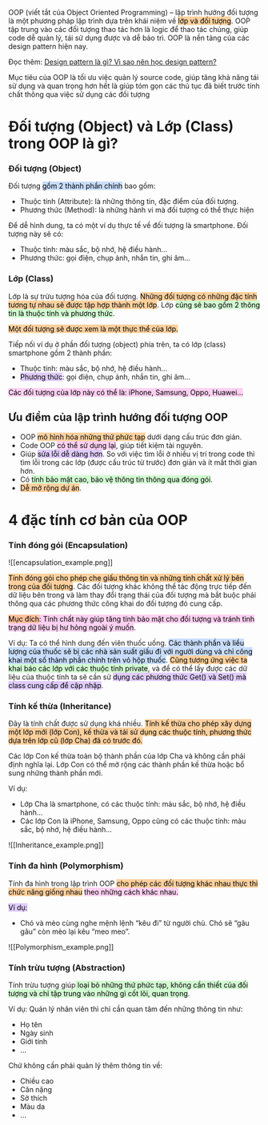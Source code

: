 

OOP (viết tắt của Object Oriented Programming) – lập trình hướng đối tượng là một phương pháp lập trình dựa trên khái niệm về <mark style="background: #FFB86CA6;">lớp và đối tượng</mark>. OOP tập trung vào các đối tượng thao tác hơn là logic để thao tác chúng, giúp code dễ quản lý, tái sử dụng được và dễ bảo trì. OOP là nền tảng của các design pattern hiện nay.

Đọc thêm: [Design pattern là gì? Vì sao nên học design pattern?](https://itviec.com/blog/design-pattern/)

Mục tiêu của OOP là tối ưu việc quản lý source code, giúp tăng khả năng tái sử dụng và quan trọng hơn hết là giúp tóm gọn các thủ tục đã biết trước tính chất thông qua việc sử dụng các đối tượng

# Đối tượng (Object) và Lớp (Class) trong OOP là gì?

### Đối tượng (Object)

Đối tượng <mark style="background: #ADCCFFA6;">gồm 2 thành phần chính</mark> bao gồm: 

- Thuộc tính (Attribute): là những thông tin, đặc điểm của đối tượng.
- Phương thức (Method): là những hành vi mà đối tượng có thể thực hiện

Để dễ hình dung, ta có một ví dụ thực tế về đối tượng là smartphone. Đối tượng này sẽ có:

- Thuộc tính: màu sắc, bộ nhớ, hệ điều hành…
- Phương thức: gọi điện, chụp ảnh, nhắn tin, ghi âm…

### **Lớp (Class)**
Lớp là sự trừu tượng hóa của đối tượng. <mark style="background: #FFB86CA6;">Những đối tượng có những đặc tính tương tự nhau sẽ được tập hợp thành một lớp</mark>. Lớp <mark style="background: #BBFABBA6;">cũng sẽ bao gồm 2 thông tin là thuộc tính và phương thức</mark>.

<mark style="background: #FFB86CA6;">Một đối tượng sẽ được xem là một thực thể của lớp.
</mark>

Tiếp nối ví dụ ở phần đối tượng (object) phía trên, ta có lớp (class) smartphone gồm 2 thành phần:

- Thuộc tính: màu sắc, bộ nhớ, hệ điều hành…
- <mark style="background: #D2B3FFA6;">Phương thức</mark>: gọi điện, chụp ảnh, nhắn tin, ghi âm…

<mark style="background: #FFB8EBA6;">Các đối tượng của lớp này có thể là: iPhone, Samsung, Oppo, Huawei…</mark>

## Ưu điểm của lập trình hướng đối tượng OOP

- OOP <mark style="background: #FFB86CA6;">mô hình hóa những thứ phức tạp</mark> dưới dạng cấu trúc đơn giản.
- Code OOP <mark style="background: #FFB8EBA6;">có thể sử dụng lại</mark>, giúp tiết kiệm tài nguyên.
- Giúp <mark style="background: #D2B3FFA6;">sửa lỗi dễ dàng hơn</mark>. So với việc tìm lỗi ở nhiều vị trí trong code thì tìm lỗi trong các lớp (được cấu trúc từ trước) đơn giản và ít mất thời gian hơn.
- Có <mark style="background: #BBFABBA6;">tính bảo mật cao, bảo vệ thông tin thông qua đóng gói</mark>.
- <mark style="background: #FFB86CA6;">Dễ mở rộng dự án</mark>.


# 4 đặc tính cơ bản của OOP

### Tính đóng gói (Encapsulation)

![[encapsulation_example.png]]


<mark style="background: #FFB86CA6;">Tính đóng gói cho phép che giấu thông tin và những tính chất xử lý bên trong của đối tượng</mark>. Các đối tượng khác không thể tác động trực tiếp đến dữ liệu bên trong và làm thay đổi trạng thái của đối tượng mà bắt buộc phải thông qua các phương thức công khai do đối tượng đó cung cấp.

<mark style="background: #FFB8EBA6;"><mark style="background: #FFB86CA6;">Mục đích</mark>: Tính chất này giúp tăng tính bảo mật cho đối tượng và tránh tình trạng dữ liệu bị hư hỏng ngoài ý muốn</mark>.

Ví dụ: Ta có thể hình dung đến viên thuốc uống. <mark style="background: #ADCCFFA6;">Các thành phần và liều lượng của thuốc sẽ bị các nhà sản suất giấu đi với người dùng và chỉ công khai một số thành phần chính trên vỏ hộp thuốc</mark>. <mark style="background: #FFB86CA6;">Cũng tương ứng việc ta</mark> <mark style="background: #BBFABBA6;">khai báo các lớp với các thuộc tính private</mark>, và để có thể lấy được các dữ liệu của thuộc tính ta sẽ cần sử <mark style="background: #D2B3FFA6;">dụng các phương thức Get() và Set() mà class cung cấp để cập nhập</mark>.



### **Tính kế thừa (Inheritance)**

Đây là tính chất được sử dụng khá nhiều. <mark style="background: #FFB86CA6;">Tính kế thừa cho phép xây dựng một lớp mới (lớp Con), kế thừa và tái sử dụng các thuộc tính, phương thức dựa trên lớp cũ (lớp Cha) đã có trước đó.</mark> 

Các lớp Con kế thừa toàn bộ thành phần của lớp Cha và không cần phải định nghĩa lại. Lớp Con có thể mở rộng các thành phần kế thừa hoặc bổ sung những thành phần mới.

Ví dụ: 

- Lớp Cha là smartphone, có các thuộc tính: màu sắc, bộ nhớ, hệ điều hành…
- Các lớp Con là iPhone, Samsung, Oppo cũng có các thuộc tính: màu sắc, bộ nhớ, hệ điều hành…

![[Inheritance_example.png]]

### **Tính đa hình (Polymorphism)**

Tính đa hình trong lập trình OOP <mark style="background: #FFB86CA6;">cho phép các đối tượng khác nhau thực thi chức năng giống nhau</mark> <mark style="background: #FFB8EBA6;">theo những cách khác nhau.</mark>

<mark style="background: #D2B3FFA6;">Ví dụ:</mark> 
- Chó và mèo cùng nghe mệnh lệnh “kêu đi” từ người chủ. Chó sẽ “gâu gâu” còn mèo lại kêu “meo meo”.

![[Polymorphism_example.png]]


### **Tính trừu tượng (Abstraction)**

Tính trừu tượng giúp<mark style="background: #BBFABBA6;"> loại bỏ những thứ phức tạp, không cần thiết của đối tượng và chỉ tập trung vào những gì cốt lõi, quan trọng</mark>.

Ví dụ: Quản lý nhân viên thì chỉ cần quan tâm đến những thông tin như:

- Họ tên
- Ngày sinh
- Giới tính
- …

Chứ không cần phải quản lý thêm thông tin về:

- Chiều cao
- Cân nặng
- Sở thích
- Màu da
- …


